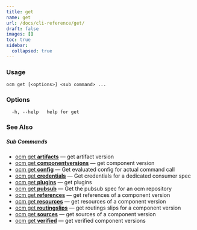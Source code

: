 ```yaml
---
title: get
name: get
url: /docs/cli-reference/get/
draft: false
images: []
toc: true
sidebar:
  collapsed: true
---
```

### Usage

```
ocm get [<options>] <sub command> ...
```

### Options

```
  -h, --help   help for get
```

### See Also



##### Sub Commands

* [ocm get <b>artifacts</b>](/docs/cli-reference/get/artifacts/)	 &mdash; get artifact version
* [ocm get <b>componentversions</b>](/docs/cli-reference/get/componentversions/)	 &mdash; get component version
* [ocm get <b>config</b>](/docs/cli-reference/get/config/)	 &mdash; Get evaluated config for actual command call
* [ocm get <b>credentials</b>](/docs/cli-reference/get/credentials/)	 &mdash; Get credentials for a dedicated consumer spec
* [ocm get <b>plugins</b>](/docs/cli-reference/get/plugins/)	 &mdash; get plugins
* [ocm get <b>pubsub</b>](/docs/cli-reference/get/pubsub/)	 &mdash; Get the pubsub spec for an ocm repository
* [ocm get <b>references</b>](/docs/cli-reference/get/references/)	 &mdash; get references of a component version
* [ocm get <b>resources</b>](/docs/cli-reference/get/resources/)	 &mdash; get resources of a component version
* [ocm get <b>routingslips</b>](/docs/cli-reference/get/routingslips/)	 &mdash; get routings slips for a component version
* [ocm get <b>sources</b>](/docs/cli-reference/get/sources/)	 &mdash; get sources of a component version
* [ocm get <b>verified</b>]()	 &mdash; get verified component versions

